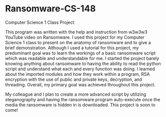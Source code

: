 # Ransomware-CS-148
Computer Science 1 Class Project

This program was written with the help and instruction from w3w3w3 YouTube video on Ransomware. I used this project for my Computer Science 1 class to present on the anatomy of ransomware and to give a brief demonstration. Although I used a tutorial for this project, my predominant goal was to learn the workings of a basic ransomware script which was
readable and understandable for me. I started the project barely knowing anything about ransomware to having the ability to read the python script and understand what each and every function was doing. I learned about the imported modules and how they work within a program, RSA encryption with the use of public and private keys, decryption, and threading. Overall, my primary goal was achieved throughout this project. 

My colleague and I plan to create a more advanced script by utilizing steganography and having the ransomware program auto-execute once the media the ransomware is hidden in is downloaded. This project is soon to come! 
